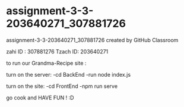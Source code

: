 # assignment-3-3-203640271_307881726


assignment-3-3-203640271_307881726 created by GitHub Classroom

zahi ID : 307881276 Tzach ID: 203640271

to run our Grandma-Recipe site : 

turn on the server: -cd BackEnd -run node index.js

turn on the site: -cd FrontEnd -npm run serve

go cook and HAVE FUN ! :D
